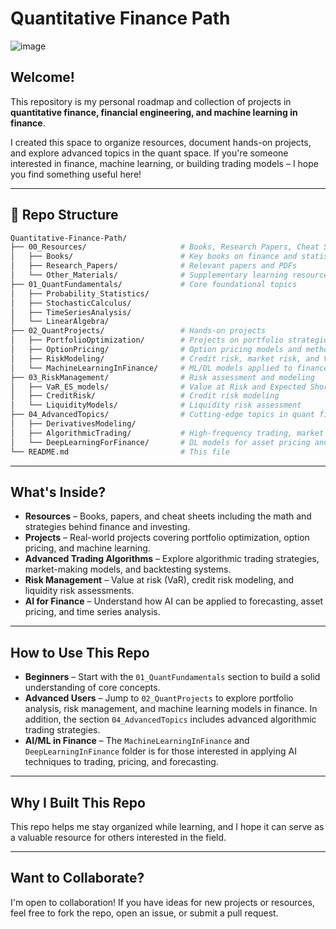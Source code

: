# Quantitative Finance Path   

![image](https://github.com/user-attachments/assets/56d5054f-1a3b-4c3d-a613-7c70b246f532)

## Welcome!  
This repository is my personal roadmap and collection of projects in **quantitative finance, financial engineering, and machine learning in finance**.  

I created this space to organize resources, document hands-on projects, and explore advanced topics in the quant space. If you're someone interested in finance, machine learning, or building trading models – I hope you find something useful here!  

---

## 📂 Repo Structure  

```bash
Quantitative-Finance-Path/
├── 00_Resources/                     # Books, Research Papers, Cheat Sheets
│   ├── Books/                        # Key books on finance and statistics
│   ├── Research_Papers/              # Relevant papers and PDFs
│   └── Other_Materials/              # Supplementary learning resources
├── 01_QuantFundamentals/             # Core foundational topics
│   ├── Probability_Statistics/       
│   ├── StochasticCalculus/
│   ├── TimeSeriesAnalysis/
│   └── LinearAlgebra/
├── 02_QuantProjects/                 # Hands-on projects
│   ├── PortfolioOptimization/        # Projects on portfolio strategies
│   ├── OptionPricing/                # Option pricing models and methods
│   ├── RiskModeling/                 # Credit risk, market risk, and VaR models
│   └── MachineLearningInFinance/     # ML/DL models applied to finance
├── 03_RiskManagement/                # Risk assessment and modeling
│   ├── VaR_ES_models/                # Value at Risk and Expected Shortfall models
│   ├── CreditRisk/                   # Credit risk modeling
│   └── LiquidityModels/              # Liquidity risk assessment
├── 04_AdvancedTopics/                # Cutting-edge topics in quant finance
│   ├── DerivativesModeling/
│   ├── AlgorithmicTrading/           # High-frequency trading, market making
│   └── DeepLearningForFinance/       # DL models for asset pricing and forecasting
└── README.md                         # This file

```
---

## What's Inside?  
- **Resources** – Books, papers, and cheat sheets including the math and strategies behind finance and investing.  
- **Projects** – Real-world projects covering portfolio optimization, option pricing, and machine learning.  
- **Advanced Trading Algorithms** – Explore algorithmic trading strategies, market-making models, and backtesting systems.  
- **Risk Management** – Value at risk (VaR), credit risk modeling, and liquidity risk assessments.  
- **AI for Finance** – Understand how AI can be applied to forecasting, asset pricing, and time series analysis. 
---

## How to Use This Repo  
- **Beginners** – Start with the `01_QuantFundamentals` section to build a solid understanding of core concepts.  
- **Advanced Users** – Jump to `02_QuantProjects` to explore portfolio analysis, risk management, and machine learning models in finance. In addition, the section `04_AdvancedTopics` includes advanced algorithmic trading strategies.
- **AI/ML in Finance** – The `MachineLearningInFinance` and `DeepLearningInFinance`  folder is for those interested in applying AI techniques to trading, pricing, and forecasting.  

---

## Why I Built This Repo  
This repo helps me stay organized while learning, and I hope it can serve as a valuable resource for others interested in the field.  

---

## Want to Collaborate?  
I'm open to collaboration! If you have ideas for new projects or resources, feel free to fork the repo, open an issue, or submit a pull request.  

